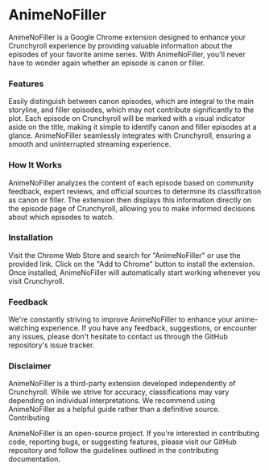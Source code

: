 # AnimeNoFiller

AnimeNoFiller is a Google Chrome extension designed to enhance your Crunchyroll experience by providing valuable information about the episodes of your favorite anime series. With AnimeNoFiller, you'll never have to wonder again whether an episode is canon or filler.

### Features

  Easily distinguish between canon episodes, which are integral to the main storyline, and filler episodes, which may not contribute significantly to the plot.
  Each episode on Crunchyroll will be marked with a visual indicator aside on the title, making it simple to identify canon and filler episodes at a glance.
  AnimeNoFiller seamlessly integrates with Crunchyroll, ensuring a smooth and uninterrupted streaming experience.

### How It Works

AnimeNoFiller analyzes the content of each episode based on community feedback, expert reviews, and official sources to determine its classification as canon or filler. The extension then displays this information directly on the episode page of Crunchyroll, allowing you to make informed decisions about which episodes to watch.

### Installation

  Visit the Chrome Web Store and search for "AnimeNoFiller" or use the provided link.
  Click on the "Add to Chrome" button to install the extension.
  Once installed, AnimeNoFiller will automatically start working whenever you visit Crunchyroll.

### Feedback

We're constantly striving to improve AnimeNoFiller to enhance your anime-watching experience. If you have any feedback, suggestions, or encounter any issues, please don't hesitate to contact us through the GitHub repository's issue tracker.

### Disclaimer

AnimeNoFiller is a third-party extension developed independently of Crunchyroll. While we strive for accuracy, classifications may vary depending on individual interpretations. We recommend using AnimeNoFiller as a helpful guide rather than a definitive source.
Contributing

AnimeNoFiller is an open-source project. If you're interested in contributing code, reporting bugs, or suggesting features, please visit our GitHub repository and follow the guidelines outlined in the contributing documentation.
